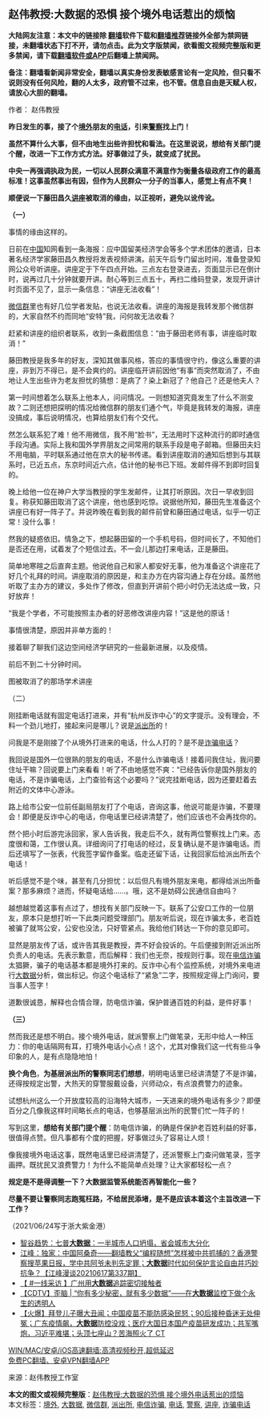  <h2>赵伟教授:大数据的恐惧 接个境外电话惹出的烦恼</h2> <p class="notice"><b>大陆网友注意：本文中的链接除 <a href="https://github.com/bannedbook/fanqiang" >翻墙</a>软件下载和<a href="https://github.com/killgcd/justmysocks/blob/master/README.md">翻墙推荐</a>链接外全部为禁网链接，未翻墙状态下打不开，请勿点击。此为文字版禁闻，欲看图文视频完整版和更多禁闻，请下载<a href="https://github.com/bannedbook/fanqiang">翻墙软件或APP</a>后翻墙上禁闻网。</p><p>备注：翻墙看新闻非常安全，翻墙以真实身份发表敏感言论有一定风险，但只看不说则没有任何风险，翻的人太多，政府管不过来，也不管。信息自由是天赋人权，请放心大胆的翻墙。</b></p>  <div class="entry"> <p>作者： 赵伟教授</p> <p><strong>昨日发生的事，接了个<a href="https://www.bannedbook.org/bnews/tag/%E5%A2%83%E5%A4%96/" class="st_tag internal_tag" rel="tag" title="标签 境外 下的日志">境外</a>朋友的<a href="https://www.bannedbook.org/bnews/tag/%e7%94%b5%e8%af%9d/" class="st_tag internal_tag" rel="tag" title="标签 电话 下的日志">电话</a>，引来<a href="https://www.bannedbook.org/bnews/tag/%e8%ad%a6%e5%af%9f/" class="st_tag internal_tag" rel="tag" title="标签 警察 下的日志">警察</a>找上门！</strong></p> <p><strong>虽然不算什么大事，但不由地生出些许担忧和看法。在这里说说，想给有关部门提个醒，改进一下工作方式方法。好事做过了头，就变成了扰民。</strong></p> <p><strong>中央一再强调执政为民，一切以人民群众满意不满意作为衡量各级政府工作的最高标准！这事虽然事出有因，但作为人民群众一分子的当事人，感觉上有点不爽！</strong></p> <p><strong>顺便说一下藤田昌久<a href="https://www.bannedbook.org/bnews/tag/%E8%AE%B2%E5%BA%A7/" class="st_tag internal_tag" rel="tag" title="标签 讲座 下的日志">讲座</a>被取消的缘由，以正视听，避免以讹传讹。</strong></p> <p><strong>（一）</strong></p> <p>事情的缘由这样的。</p> <p>日前在<span class='wp_keywordlink_affiliate'><a href="https://www.bannedbook.org/" title="中国" target="_blank">中国</a></span>知网看到一条海报：应中国留美经济学会等多个学术团体的邀请，日本著名经济学家藤田昌久教授将发表视频讲演。前天午后专门留出时间，准备登录知网公众号听讲座。讲座定于下午四点开始。三点左右登录进去，页面显示已在倒计时，说再过几十分钟就要开讲。耐心等到三点五十，再扫二维码登录，发现开讲计时页面不见了，显示一条信息：“讲座无法收看”！</p> <p><a href="https://www.bannedbook.org/bnews/tag/%e5%be%ae%e4%bf%a1%e7%be%a4/" class="st_tag internal_tag" rel="tag" title="标签 微信群 下的日志">微信群</a>里也有好几位学者发贴，也说无法收看。讲座的海报是我转发那个微信群的，大家自然不约而同地“安特”我，问何故无法收看？</p> <p>赶紧和讲座的组织者联系，收到一条截图信息：“由于藤田老师有事，讲座临时取消！”</p>  <p>藤田教授是我多年的好友，深知其做事风格，答应的事情很守约，像这么重要的讲座，非到万不得已，是不会爽约的。讲座临开讲前因他“有事”而突然取消了，不由地让人生出些许为老友担忧的猜想：是病了？染上新冠了？他自己？还是他夫人？</p> <p>第一时间想着怎么联系上他本人，问问情况。一则想知道究竟发生了什么不测变故？二则还想把探明的情况给微信群的朋友们通个气，毕竟是我转发的海报，讲座没搞成，事后说明情况，也算给朋友们有个交代。</p> <p>然怎么联系犯了难！他不用微信，我不用“脸书”，无法用时下这种流行的即时通信手段沟通。实际上我和国外学界朋友之间常用的联系手段是电子邮箱。但藤田夫妇不用电脑，平时联系通过他在京大的秘书传递。看到讲座取消的通知后想到与其联系时，已近五点，东京时间近六点，估计他的秘书已下班。发邮件得不到即时回复的。</p> <p>晚上给他一位在神户大学当教授的学生发邮件，让其打听原因。次日一早收到回复。称获知藤田取消了这个讲座，他也感到吃惊。说据他所知，藤田先生准备这个讲座已有好一阵子了。并说昨晚在看到我的邮件前曾和藤田通过电话，似乎一切正常！没什么事！</p> <p>然我的疑惑依旧。情急之下，想起藤田留的一个手机号码，但时间长了，不知他们是否还在用，试着发了个短信过去。不一会儿那边打来电话，正是藤田。</p> <p>简单地寒暄之后直奔主题。他说他自己和家人都安好无事，他为准备这个讲座花了好几个礼拜的时间。讲座取消的原因是，和主办方在内容沟通上存在分歧。虽然他听取了主办方的建议，多处作了修改，但直到开讲前个把小时仍无法达成一致，只好放弃！</p> <p>“我是个学者，不可能按照主办者的好恶修改讲座内容！”这是他的原话！</p> <p>事情很清楚，原因并非单方面的！</p> <p>接着聊了聊我们这边空间经济学研究的一些最新进展，以及疫情。</p> <p>前后不到二十分钟时间。</p>  <p>图被取消了的那场学术讲座</p> <p>（二）</p> <p>刚挂断电话就有固定电话打进来，并有“杭州反诈中心”的文字提示。没有理会，不料一个劲儿地打，接起来问是哪儿？说是<a href="https://www.bannedbook.org/bnews/tag/%e6%b4%be%e5%87%ba%e6%89%80/" class="st_tag internal_tag" rel="tag" title="标签 派出所 下的日志">派出所</a>的！</p> <p>问我是不是刚接了个从境外打进来的电话，什么人打的？是不是<a href="https://www.bannedbook.org/bnews/tag/%e8%af%88%e9%aa%97%e7%94%b5%e8%af%9d/" class="st_tag internal_tag" rel="tag" title="标签 诈骗电话 下的日志">诈骗电话</a>？</p> <p>我回说是国外一位很熟的朋友的电话，不是什么诈骗电话！接着问我住址，我问要住址干嘛？回说要上门来看看！听了不由地感觉不爽：“已经告诉你是国外朋友的电话，不是诈骗电话，上门查验有这个必要吗？”说完挂断电话，因为还要赶着去附近的文体中心游泳。</p> <p>路上给市公安一位前任副局朋友打了个电话，咨询这事，他说可能是诈骗，不要理会！即便是反诈中心的电话，你电话里已经讲清楚了，他们应该也不会再找你的。</p> <p>然个把小时后游完泳回家，家人告诉我，我走后不久，就有两位警察找上门来。态度很和蔼，工作很认真。详细询问了打电话的经过，反复确认是不是诈骗电话。而后还填写了一张表，代我签字留作备案。临走还留下话，让我回家后给派出所去个电话！</p> <p>听后感觉不是个味，甚至有几分担忧：以后但凡有境外朋友来电，都得给派出所备案？那多麻烦？进而，怀疑电话给……。哦，这不是妨碍公民通信自由吗？</p> <p>越想越觉着这事有点过了，想找有关部门反映一下。联系了公安口工作的一位朋友，原本只是想打听一下此类问题受理部门。朋友听后说，现在诈骗太多，老百姓被骗了就骂公安，公安也没法，只好管紧点。我给他们转达一下你的意见即可。</p> <p>显然是朋友传了话，或许告其我是教授，弄不好会投诉的。午后便接到附近派出所负责人的电话。先表示歉意，而后解释：我们也无奈，按规则行事。现在<a href="https://www.bannedbook.org/bnews/tag/%e7%94%b5%e4%bf%a1%e8%af%88%e9%aa%97/" class="st_tag internal_tag" rel="tag" title="标签 电信诈骗 下的日志">电信诈骗</a>太猖獗，骗子的电话基本都是境外打来的。反诈中心有个监控系统，对境外来电进行<a href="https://www.bannedbook.org/bnews/tag/%e5%a4%a7%e6%95%b0%e6%8d%ae/" class="st_tag internal_tag" rel="tag" title="标签 大数据 下的日志">大数据</a>分析，做出标记。你这个电话标了“紧急”二字，按照规定得上门询问，要当事人签字！</p>  <p>道歉很诚恳，解释也合情合理，防电信诈骗，保护普通百姓的利益，是件好事！</p> <p><strong>（三）</strong></p> <p>然而我还是想不明白。接个境外电话，就派警察上门做笔录，无形中给人一种压力：你的电话隔网有耳，打境外电话小心点！这个，尤其对像我们这一代有些斗争印象的人，是有点隐隐地怕！</p> <p><strong>换个角色</strong>，<strong>为基层派出所的警察同志们想想</strong>，明明电话里已经讲清楚了不是诈骗，还得按规定出警，大热天的穿警服戴设备，兴师动众，有点浪费警力的迹象。</p> <p>试想杭州这么一个开放度较高的沿海特大城市，一天进来的境外电话有多少？即便百分之几像我这样时间略长点的电话，也够基层派出所的民警们忙一阵子的！</p> <p>写到这里，<strong>想给有关部门提个醒</strong>：防电信诈骗，的确是件保护老百姓利益的好事，很值得点赞。但凡事都有个度的把握，好事做过头了容易让人烦！</p> <p>像我接境外电话这事，既然电话里已经讲清楚了，还派警察上门查问做笔录，签字画押。既扰民又浪费警力！为什么不能简单点处理？让大家都轻松一点？</p> <p><strong>规定是不是得调整一下？大数据监管系统能否再智能化一些？</strong></p> <p><strong>尽量不要让警察同志跑冤枉路，不给居民添堵，是不是应该本着这个主旨改进一下工作？</strong></p> <p>（2021/06/24写于浙大紫金港）</p>  <ul class='op-related-articles' title='相关阅读'> <li><a href='https://www.bannedbook.org/bnews/comments/20210621/1570970.html' target='_blank'>智谷趋势：七普<b>大数据</b>：一半城市人口坍塌，省会城市大分化</a></li> <li><a href='https://www.bannedbook.org/bnews/cbnews/20210618/1569290.html' target='_blank'>江峰：独家：中国阿桑奇——翻墙教父“编程随想”怎样被中共抓捕的？香港警察搜苹果日报，学中共阿爷未判先定罪；<b>大数据</b>时代如何保护言论自由并巧妙抗争？【江峰漫谈20210617第337期】</a></li> <li><a href='https://www.bannedbook.org/bnews/bannedvideo/20210614/1566442.html' target='_blank'>【 #一线采访 】广州用<b>大数据</b>追踪密切接触者</a></li> <li><a href='https://www.bannedbook.org/bnews/baitai/20210611/1564694.html' target='_blank'>【CDTV】歪脑 &#124; “你有多少秘密，就有多少数据”——在<b>大数据</b>监控下做个永生的透明人</a></li> <li><a href='https://www.bannedbook.org/bnews/bannedvideo/20210610/1563761.html' target='_blank'>【火爆】拜登儿子曝大丑闻；中国疫苗不能防感染民怒；90后接种昏迷无处伸冤；广东疫情飙，<b>大数据</b>防控没戏；医疗大国日本国产疫苗研发成功；共军嘴炮，习近平难堪；头顶七座山？苦海照火了 CT</a></li> </ul> <p class="texttj"> <a href="https://github.com/bannedbook/fanqiang/wiki/V2ray%E6%9C%BA%E5%9C%BA" target="_blank">WIN/MAC/安卓/iOS高速翻墙:高清视频秒开,超低延迟</a><br/> <a href="https://github.com/bannedbook/fanqiang/wiki/%E7%A6%81%E9%97%BB%E7%BD%91%E5%AE%89%E5%8D%93%E7%BF%BB%E5%A2%99%E6%96%B0%E9%97%BBAPP" target="_blank">免费PC翻墙、安卓VPN翻墙APP</a></p><p> 来源：赵伟教授工作室 </p><a name='sharetosocial'></a>       <div><b>本文的图文或视频完整版</b>：<a href='https://www.bannedbook.org/bnews/comments/20210627/1575308.html'>赵伟教授:大数据的恐惧 接个境外电话惹出的烦恼</a></div>  </div><!--END ENTRY--> <div class="postfooter"> <div>本文标签：<a href="https://www.bannedbook.org/bnews/tag/%E5%A2%83%E5%A4%96/" rel="tag">境外</a>, <a href="https://www.bannedbook.org/bnews/tag/%e5%a4%a7%e6%95%b0%e6%8d%ae/" rel="tag">大数据</a>, <a href="https://www.bannedbook.org/bnews/tag/%e5%be%ae%e4%bf%a1%e7%be%a4/" rel="tag">微信群</a>, <a href="https://www.bannedbook.org/bnews/tag/%e6%b4%be%e5%87%ba%e6%89%80/" rel="tag">派出所</a>, <a href="https://www.bannedbook.org/bnews/tag/%e7%94%b5%e4%bf%a1%e8%af%88%e9%aa%97/" rel="tag">电信诈骗</a>, <a href="https://www.bannedbook.org/bnews/tag/%e7%94%b5%e8%af%9d/" rel="tag">电话</a>, <a href="https://www.bannedbook.org/bnews/tag/%e8%ad%a6%e5%af%9f/" rel="tag">警察</a>, <a href="https://www.bannedbook.org/bnews/tag/%E8%AE%B2%E5%BA%A7/" rel="tag">讲座</a>, <a href="https://www.bannedbook.org/bnews/tag/%e8%af%88%e9%aa%97%e7%94%b5%e8%af%9d/" rel="tag">诈骗电话</a></div>  </div><!--END POSTFOOTER--> 